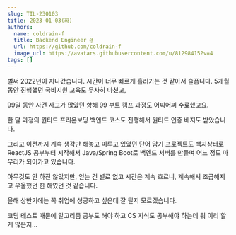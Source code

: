 ```yaml
---
slug: TIL-230103
title: 2023-01-03(화)
authors:
  name: coldrain-f
  title: Backend Engineer @
  url: https://github.com/coldrain-f
  image_url: https://avatars.githubusercontent.com/u/81298415?v=4
tags: []
---
```


<!-- [](http://coldrain-f.netlify.app) <br/> -->

벌써 2022년이 지나갔습니다. 시간이 너무 빠르게 흘러가는 것 같아서 슬픕니다.
5개월 동안 진행했던 국비지원 교육도 무사히 마쳤고,

99일 동안 사건 사고가 많았던 항해 99 부트 캠프 과정도 어찌어찌 수료했고요.

한 달 과정의 원티드 프리온보딩 백엔드 코스도 진행해서 원티드 인증 배지도 받았습니다.

그리고 이전까지 계속 생각만 해놓고 미루고 있었던 단어 암기 프로젝트도
백지상태로 ReactJS 공부부터 시작해서 Java/Spring Boot로 백엔드 서버를 만들며 어느 정도 마무리가 되어가고 있습니다.

아무것도 안 하진 않았지만, 얻는 건 별로 없고 시간은 계속 흐르니, 계속해서 조급해지고 우울했던 한 해였던 것 같습니다.

올해 상반기에는 꼭 취업에 성공하고 싶은데 잘 될지 모르겠습니다.

코딩 테스트 때문에 알고리즘 공부도 해야 하고 CS 지식도 공부해야 하는데 뭐 이리 할 게 많은지...

